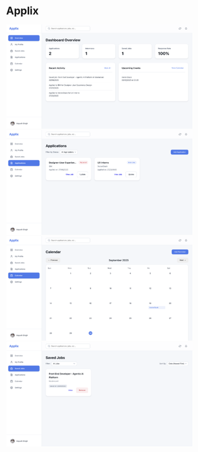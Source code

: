 # Applix

![Screenshot of the app's main dashboard](/assets/home.png)
![Screenshot of the app's main dashboard](/assets/application.png)
![Screenshot of the app's main dashboard](/assets/calendar.png)
![Screenshot of the app's main dashboard](/assets/saved_jobs.png)